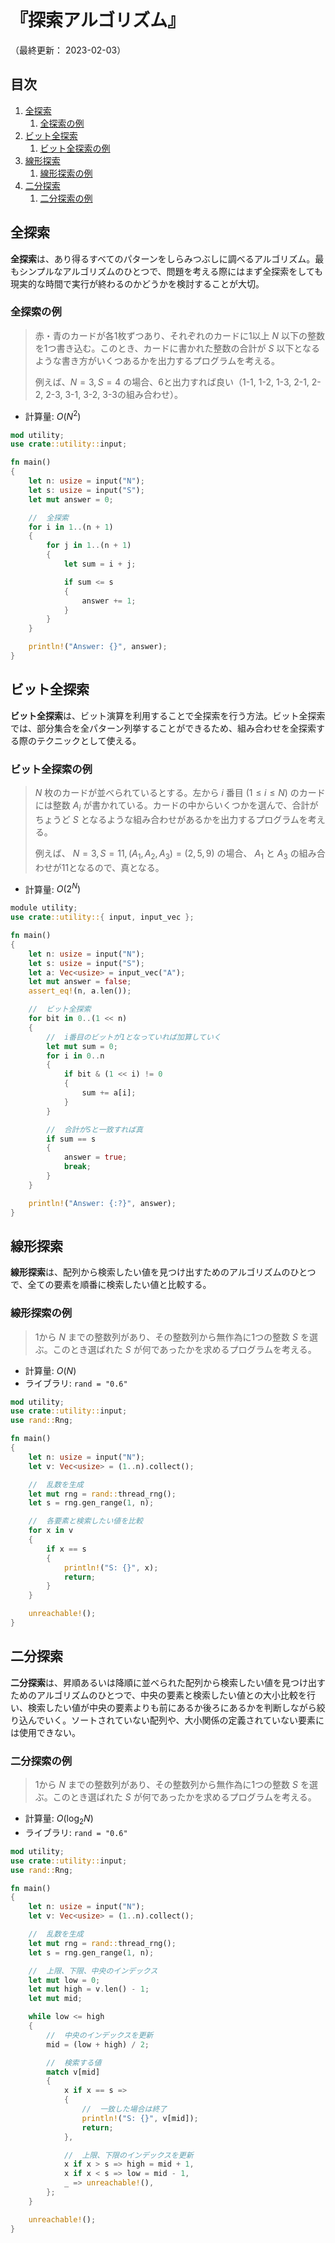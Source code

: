 # 『探索アルゴリズム』

（最終更新： 2023-02-03）


## 目次

1. [全探索](#全探索)
	1. [全探索の例](#全探索の例)
1. [ビット全探索](#ビット全探索)
	1. [ビット全探索の例](#ビット全探索の例)
1. [線形探索](#線形探索)
	1. [線形探索の例](#線形探索の例)
1. [二分探索](#二分探索)
	1. [二分探索の例](#二分探索の例)


## 全探索

**全探索**は、あり得るすべてのパターンをしらみつぶしに調べるアルゴリズム。最もシンプルなアルゴリズムのひとつで、問題を考える際にはまず全探索をしても現実的な時間で実行が終わるのかどうかを検討することが大切。

### 全探索の例

> 赤・青のカードが各1枚ずつあり、それぞれのカードに1以上 $N$ 以下の整数を1つ書き込む。このとき、カードに書かれた整数の合計が $S$ 以下となるような書き方がいくつあるかを出力するプログラムを考える。
>
> 例えば、$N = 3, S = 4$ の場合、6と出力すれば良い（1-1, 1-2, 1-3, 2-1, 2-2, 2-3, 3-1, 3-2, 3-3の組み合わせ）。

- 計算量: $O(N^2)$

```rust
mod utility;
use crate::utility::input;

fn main()
{
    let n: usize = input("N");
    let s: usize = input("S");
    let mut answer = 0;

    //  全探索
    for i in 1..(n + 1)
    {
        for j in 1..(n + 1)
        {
            let sum = i + j;

            if sum <= s
            {
                answer += 1;
            }
        }
    }

    println!("Answer: {}", answer);
}
```


## ビット全探索

**ビット全探索**は、ビット演算を利用することで全探索を行う方法。ビット全探索では、部分集合を全パターン列挙することができるため、組み合わせを全探索する際のテクニックとして使える。

### ビット全探索の例

> $N$ 枚のカードが並べられているとする。左から $i$ 番目 $(1 \leq i \leq N)$ のカードには整数 $A_i$ が書かれている。カードの中からいくつかを選んで、合計がちょうど $S$ となるような組み合わせがあるかを出力するプログラムを考える。
>
> 例えば、 $N = 3, S = 11, (A_1, A_2, A_3)=(2, 5, 9)$ の場合、 $A_1$ と $A_3$ の組み合わせが11となるので、真となる。

- 計算量: $O(2^N)$

```rust
module utility;
use crate::utility::{ input, input_vec };

fn main()
{
    let n: usize = input("N");
    let s: usize = input("S");
    let a: Vec<usize> = input_vec("A");
    let mut answer = false;
    assert_eq!(n, a.len());

    //  ビット全探索
    for bit in 0..(1 << n)
    {
        //  i番目のビットが1となっていれば加算していく
        let mut sum = 0;
        for i in 0..n
        {
            if bit & (1 << i) != 0
            {
                sum += a[i];
            }
        }

        //  合計がSと一致すれば真
        if sum == s
        {
            answer = true;
            break;
        }
    }

    println!("Answer: {:?}", answer);
}
```


## 線形探索

**線形探索**は、配列から検索したい値を見つけ出すためのアルゴリズムのひとつで、全ての要素を順番に検索したい値と比較する。

### 線形探索の例

> 1から $N$ までの整数列があり、その整数列から無作為に1つの整数 $S$ を選ぶ。このとき選ばれた $S$ が何であったかを求めるプログラムを考える。

- 計算量: $O(N)$
- ライブラリ: `rand = "0.6"`

```rust
mod utility;
use crate::utility::input;
use rand::Rng;

fn main()
{
    let n: usize = input("N");
    let v: Vec<usize> = (1..n).collect();

    //  乱数を生成
    let mut rng = rand::thread_rng();
    let s = rng.gen_range(1, n);

    //  各要素と検索したい値を比較
    for x in v
    {
        if x == s
        {
            println!("S: {}", x);
            return;
        }
    }

    unreachable!();
}
```


## 二分探索

**二分探索**は、昇順あるいは降順に並べられた配列から検索したい値を見つけ出すためのアルゴリズムのひとつで、中央の要素と検索したい値との大小比較を行い、検索したい値が中央の要素よりも前にあるか後ろにあるかを判断しながら絞り込んでいく。ソートされていない配列や、大小関係の定義されていない要素には使用できない。

### 二分探索の例

> 1から $N$ までの整数列があり、その整数列から無作為に1つの整数 $S$ を選ぶ。このとき選ばれた $S$ が何であったかを求めるプログラムを考える。

- 計算量: $O(\log_2{N})$
- ライブラリ: `rand = "0.6"`

```rust
mod utility;
use crate::utility::input;
use rand::Rng;

fn main()
{
    let n: usize = input("N");
    let v: Vec<usize> = (1..n).collect();

    //  乱数を生成
    let mut rng = rand::thread_rng();
    let s = rng.gen_range(1, n);

    //  上限、下限、中央のインデックス
    let mut low = 0;
    let mut high = v.len() - 1;
    let mut mid;

    while low <= high
    {
        //  中央のインデックスを更新
        mid = (low + high) / 2;

        //  検索する値
        match v[mid]
        {
            x if x == s =>
            {
                //  一致した場合は終了
                println!("S: {}", v[mid]);
                return;
            },

            //  上限、下限のインデックスを更新
            x if x > s => high = mid + 1,
            x if x < s => low = mid - 1,
            _ => unreachable!(),
        };
    }

    unreachable!();
}
```
